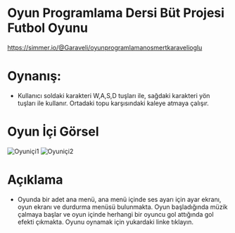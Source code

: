 # Oyun Programlama Dersi Büt Projesi Futbol Oyunu

https://simmer.io/@Garaveli/oyunprogramlamanosmertkaravelioglu


# Oynanış:

* Kullanıcı soldaki karakteri W,A,S,D tuşları ile, sağdaki karakteri yön tuşları ile kullanır. Ortadaki topu karşısındaki kaleye atmaya çalışır.

# Oyun İçi Görsel

![Oyuniçi1](https://user-images.githubusercontent.com/56157258/215834459-5afd20fe-32dc-4be0-9879-d88d586d5c22.jpeg)
![Oyuniçi2](https://user-images.githubusercontent.com/56157258/215834528-6a083c52-7bf7-4651-9234-5af63ec49695.jpeg)

# Açıklama
* Oyunda bir adet ana menü, ana menü içinde ses ayarı için ayar ekranı, oyun ekranı ve durdurma menüsü bulunmakta. Oyun başladığında müzik çalmaya başlar ve
oyun içinde herhangi bir oyuncu gol attığında gol efekti çıkmakta. Oyunu oynamak için yukardaki linke tıklayın.



